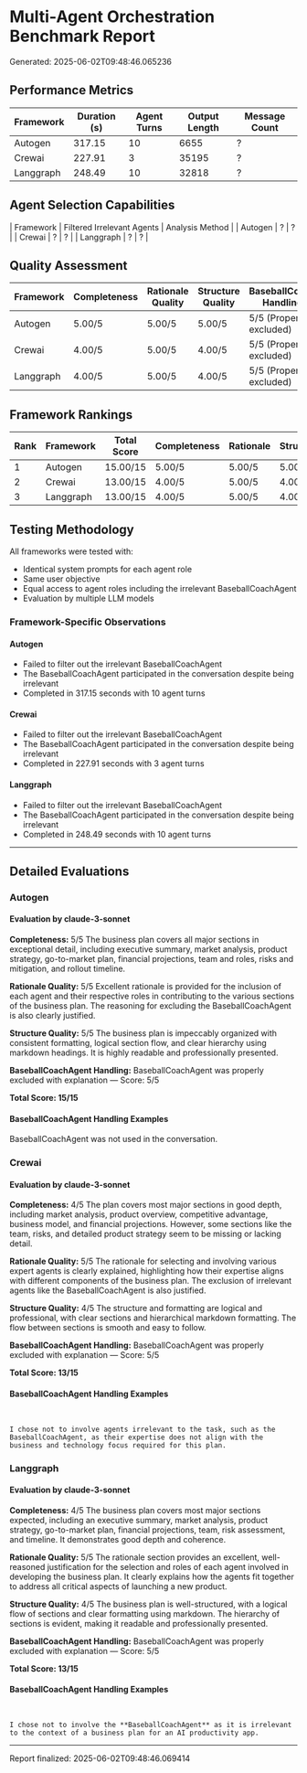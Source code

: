 # Multi-Agent Orchestration Benchmark Report

Generated: 2025-06-02T09:48:46.065236

## Performance Metrics

| Framework | Duration (s) | Agent Turns | Output Length | Message Count |
|-----------|--------------|-------------|----------------|----------------|
| Autogen | 317.15 | 10 | 6655 | ? |
| Crewai | 227.91 | 3 | 35195 | ? |
| Langgraph | 248.49 | 10 | 32818 | ? |

## Agent Selection Capabilities

| Framework | Filtered Irrelevant Agents | Analysis Method |
| Autogen | ? | ? |
| Crewai | ? | ? |
| Langgraph | ? | ? |

## Quality Assessment

| Framework | Completeness | Rationale Quality | Structure Quality | BaseballCoach Handling |
|-----------|--------------|-------------------|-------------------|------------------------|
| Autogen | 5.00/5 | 5.00/5 | 5.00/5 | 5/5 (Properly excluded) |
| Crewai | 4.00/5 | 5.00/5 | 4.00/5 | 5/5 (Properly excluded) |
| Langgraph | 4.00/5 | 5.00/5 | 4.00/5 | 5/5 (Properly excluded) |

## Framework Rankings

| Rank | Framework | Total Score | Completeness | Rationale | Structure |
|------|-----------|-------------|--------------|-----------|----------|
| 1 | Autogen | 15.00/15 | 5.00/5 | 5.00/5 | 5.00/5 |
| 2 | Crewai | 13.00/15 | 4.00/5 | 5.00/5 | 4.00/5 |
| 3 | Langgraph | 13.00/15 | 4.00/5 | 5.00/5 | 4.00/5 |

## Testing Methodology

All frameworks were tested with:

- Identical system prompts for each agent role
- Same user objective
- Equal access to agent roles including the irrelevant BaseballCoachAgent
- Evaluation by multiple LLM models

### Framework-Specific Observations

#### Autogen

- Failed to filter out the irrelevant BaseballCoachAgent
- The BaseballCoachAgent participated in the conversation despite being irrelevant
- Completed in 317.15 seconds with 10 agent turns

#### Crewai

- Failed to filter out the irrelevant BaseballCoachAgent
- The BaseballCoachAgent participated in the conversation despite being irrelevant
- Completed in 227.91 seconds with 3 agent turns

#### Langgraph

- Failed to filter out the irrelevant BaseballCoachAgent
- The BaseballCoachAgent participated in the conversation despite being irrelevant
- Completed in 248.49 seconds with 10 agent turns


---

## Detailed Evaluations

### Autogen

#### Evaluation by claude-3-sonnet

**Completeness:** 5/5
The business plan covers all major sections in exceptional detail, including executive summary, market analysis, product strategy, go-to-market plan, financial projections, team and roles, risks and mitigation, and rollout timeline.

**Rationale Quality:** 5/5
Excellent rationale is provided for the inclusion of each agent and their respective roles in contributing to the various sections of the business plan. The reasoning for excluding the BaseballCoachAgent is also clearly justified.

**Structure Quality:** 5/5
The business plan is impeccably organized with consistent formatting, logical section flow, and clear hierarchy using markdown headings. It is highly readable and professionally presented.

**BaseballCoachAgent Handling:** BaseballCoachAgent was properly excluded with explanation — Score: 5/5

**Total Score: 15/15**

#### BaseballCoachAgent Handling Examples

BaseballCoachAgent was not used in the conversation.

### Crewai

#### Evaluation by claude-3-sonnet

**Completeness:** 4/5
The plan covers most major sections in good depth, including market analysis, product overview, competitive advantage, business model, and financial projections. However, some sections like the team, risks, and detailed product strategy seem to be missing or lacking detail.

**Rationale Quality:** 5/5
The rationale for selecting and involving various expert agents is clearly explained, highlighting how their expertise aligns with different components of the business plan. The exclusion of irrelevant agents like the BaseballCoachAgent is also justified.

**Structure Quality:** 4/5
The structure and formatting are logical and professional, with clear sections and hierarchical markdown formatting. The flow between sections is smooth and easy to follow.

**BaseballCoachAgent Handling:** BaseballCoachAgent was properly excluded with explanation — Score: 5/5

**Total Score: 13/15**

#### BaseballCoachAgent Handling Examples

```


I chose not to involve agents irrelevant to the task, such as the BaseballCoachAgent, as their expertise does not align with the business and technology focus required for this plan.
```

### Langgraph

#### Evaluation by claude-3-sonnet

**Completeness:** 4/5
The business plan covers most major sections expected, including an executive summary, market analysis, product strategy, go-to-market plan, financial projections, team, risk assessment, and timeline. It demonstrates good depth and coherence.

**Rationale Quality:** 5/5
The rationale section provides an excellent, well-reasoned justification for the selection and roles of each agent involved in developing the business plan. It clearly explains how the agents fit together to address all critical aspects of launching a new product.

**Structure Quality:** 4/5
The business plan is well-structured, with a logical flow of sections and clear formatting using markdown. The hierarchy of sections is evident, making it readable and professionally presented.

**BaseballCoachAgent Handling:** BaseballCoachAgent was properly excluded with explanation — Score: 5/5

**Total Score: 13/15**

#### BaseballCoachAgent Handling Examples

```


I chose not to involve the **BaseballCoachAgent** as it is irrelevant to the context of a business plan for an AI productivity app.
```


---

Report finalized: 2025-06-02T09:48:46.069414
